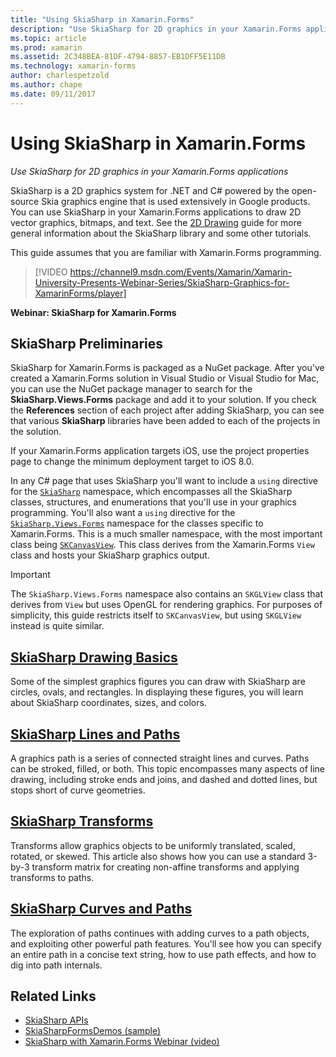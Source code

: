 ```yaml
---
title: "Using SkiaSharp in Xamarin.Forms"
description: "Use SkiaSharp for 2D graphics in your Xamarin.Forms applications"
ms.topic: article
ms.prod: xamarin
ms.assetid: 2C348BEA-81DF-4794-8857-EB1DFF5E11DB
ms.technology: xamarin-forms
author: charlespetzold
ms.author: chape
ms.date: 09/11/2017
---
```


# Using SkiaSharp in Xamarin.Forms

_Use SkiaSharp for 2D graphics in your Xamarin.Forms applications_

SkiaSharp is a 2D graphics system for .NET and C# powered by the open-source Skia graphics engine that is used extensively in Google products. You can use SkiaSharp in your Xamarin.Forms applications to draw 2D vector graphics, bitmaps, and text. See the [2D Drawing](~/graphics-games/skiasharp/index.md) guide for more general information about the SkiaSharp library and some other tutorials.

This guide assumes that you are familiar with Xamarin.Forms programming.

> [!VIDEO https://channel9.msdn.com/Events/Xamarin/Xamarin-University-Presents-Webinar-Series/SkiaSharp-Graphics-for-XamarinForms/player]

**Webinar: SkiaSharp for Xamarin.Forms**

## SkiaSharp Preliminaries

SkiaSharp for Xamarin.Forms is packaged as a NuGet package. After you've created a Xamarin.Forms solution in Visual Studio or Visual Studio for Mac, you can use the NuGet package manager to search for the **SkiaSharp.Views.Forms** package and add it to your solution. If you check the **References** section of each project after adding SkiaSharp, you can see that various **SkiaSharp** libraries have been added to each of the projects in the solution.

If your Xamarin.Forms application targets iOS, use the project properties page to change the minimum deployment target to iOS 8.0.

In any C# page that uses SkiaSharp you'll want to include a `using` directive for the [`SkiaSharp`](https://developer.xamarin.com/api/namespace/SkiaSharp/) namespace, which encompasses all the SkiaSharp classes, structures, and enumerations that you'll use in your graphics programming. You'll also want a `using` directive for the [`SkiaSharp.Views.Forms`](https://developer.xamarin.com/api/namespace/SkiaSharp.Views.Forms/) namespace for the classes specific to Xamarin.Forms. This is a much smaller namespace, with the most important class being [`SKCanvasView`](https://developer.xamarin.com/api/type/SkiaSharp.Views.Forms.SKCanvasView/). This class derives from the Xamarin.Forms `View` class and hosts your SkiaSharp graphics output.

> [!IMPORTANT]
> The `SkiaSharp.Views.Forms` namespace also contains an `SKGLView` class that derives from `View` but uses OpenGL for rendering graphics. For purposes of simplicity, this guide restricts itself to `SKCanvasView`, but using `SKGLView` instead is quite similar.

## [SkiaSharp Drawing Basics](basics/index.md)

Some of the simplest graphics figures you can draw with SkiaSharp are circles, ovals, and rectangles. In displaying these figures, you will learn about SkiaSharp coordinates, sizes, and colors.

## [SkiaSharp Lines and Paths](paths/index.md)

A graphics path is a series of connected straight lines and curves. Paths can be stroked, filled, or both. This topic encompasses many aspects of line drawing, including stroke ends and joins, and dashed and dotted lines, but stops short of curve geometries.

## [SkiaSharp Transforms](transforms/index.md)

Transforms allow graphics objects to be uniformly translated, scaled, rotated, or skewed. This article also shows how you can use a standard 3-by-3 transform matrix for creating non-affine transforms and applying transforms to paths.

## [SkiaSharp Curves and Paths](curves/index.md)

The exploration of paths continues with adding curves to a path objects, and exploiting other powerful path features. You'll see how you can specify an entire path in a concise text string, how to use path effects, and how to dig into path internals.


## Related Links

- [SkiaSharp APIs](https://developer.xamarin.com/api/root/SkiaSharp/)
- [SkiaSharpFormsDemos (sample)](https://developer.xamarin.com/samples/xamarin-forms/SkiaSharpForms/Demos/)
- [SkiaSharp with Xamarin.Forms Webinar (video)](https://channel9.msdn.com/Events/Xamarin/Xamarin-University-Presents-Webinar-Series/SkiaSharp-Graphics-for-XamarinForms)
